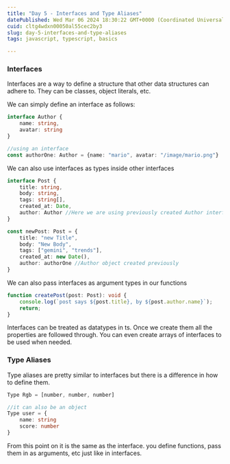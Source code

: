 ```yaml
---
title: "Day 5 - Interfaces and Type Aliases"
datePublished: Wed Mar 06 2024 18:30:22 GMT+0000 (Coordinated Universal Time)
cuid: cltg4wdxn00050al55cec2by3
slug: day-5-interfaces-and-type-aliases
tags: javascript, typescript, basics

---
```


### Interfaces

Interfaces are a way to define a structure that other data structures can adhere to. They can be classes, object literals, etc.

We can simply define an interface as follows:

```typescript
interface Author {
    name: string,
    avatar: string
}

//using an interface
const authorOne: Author = {name: "mario", avatar: "/image/mario.png"}
```

We can also use interfaces as types inside other interfaces

```typescript
interface Post {
    title: string,
    body: string,
    tags: string[],
    created_at: Date,
    author: Author //Here we are using previously created Author interface.
}

const newPost: Post = {
    title: "new Title",
    body: "New Body",
    tags: ["gemini", "trends"],
    created_at: new Date(),
    author: authorOne //Author object created previously
}
```

We can also pass interfaces as argument types in our functions

```typescript
function createPost(post: Post): void {
    console.log(`post says ${post.title}, by ${post.author.name}`);
    return;
}
```

Interfaces can be treated as datatypes in ts. Once we create them all the properties are followed through. You can even create arrays of interfaces to be used when needed.

### Type Aliases

Type aliases are pretty similar to interfaces but there is a difference in how to define them.

```typescript
Type Rgb = [number, number, number]

//it can also be an object
Type user = {
    name: string
    score: number
}
```

From this point on it is the same as the interface. you define functions, pass them in as arguments, etc just like in interfaces.